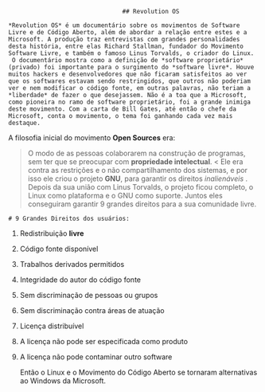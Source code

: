     
                                    ## Revolution OS

    *Revolution OS* é um documentário sobre os movimentos de Software Livre e de Código Aberto, além de abordar a relação entre estes e a Microsoft. A produção traz entrevistas com grandes personalidades desta história, entre elas Richard Stallman, fundador do Movimento Software Livre, e também o famoso Linus Torvalds, o criador do Linux.
     O documentário mostra como a definição de *software proprietário* (privado) foi importante para o surgimento do *software livre*. Houve muitos hackers e desenvolvedores que não ficaram satisfeitos ao ver que os softwares estavam sendo restringidos, que outros não poderiam ver e nem modificar o código fonte, em outras palavras, não teriam a *liberdade* de fazer o que desejassem. Não é a toa que a Microsoft, como pioneira no ramo de software proprietário, foi a grande inimiga deste movimento. Com a carta de Bill Gates, até então o chefe da Microsoft, conta o movimento, o tema foi ganhando cada vez mais destaque.
 A filosofia inicial do movimento **Open Sources** era:
> O modo de as pessoas colaborarem na construção de programas, sem ter que se preocupar com **propriedade intelectual**. < Ele era contra as restrições e o não compartilhamento dos sistemas, e por isso ele criou o projeto **GNU**, para garantir os direitos *inalienáveis* .
     Depois da sua união com Linus Torvalds, o projeto ficou completo, o Linux como plataforma e o GNU como suporte. Juntos eles conseguiram garantir 9 grandes direitos para a sua comunidade livre.

	# 9 Grandes Direitos dos usuários:

1. Redistribuição **livre**
2. Código fonte disponível
3. Trabalhos derivados permitidos
4. Integridade do autor do código fonte
5. Sem discriminação de pessoas ou grupos
6. Sem discriminação contra áreas de atuação
7. Licença distribuível 
8. A licença não pode ser especificada como produto
9. A licença não pode contaminar outro software

     Então o Linux e o Movimento do Código Aberto se tornaram alternativas ao Windows da Microsoft.
